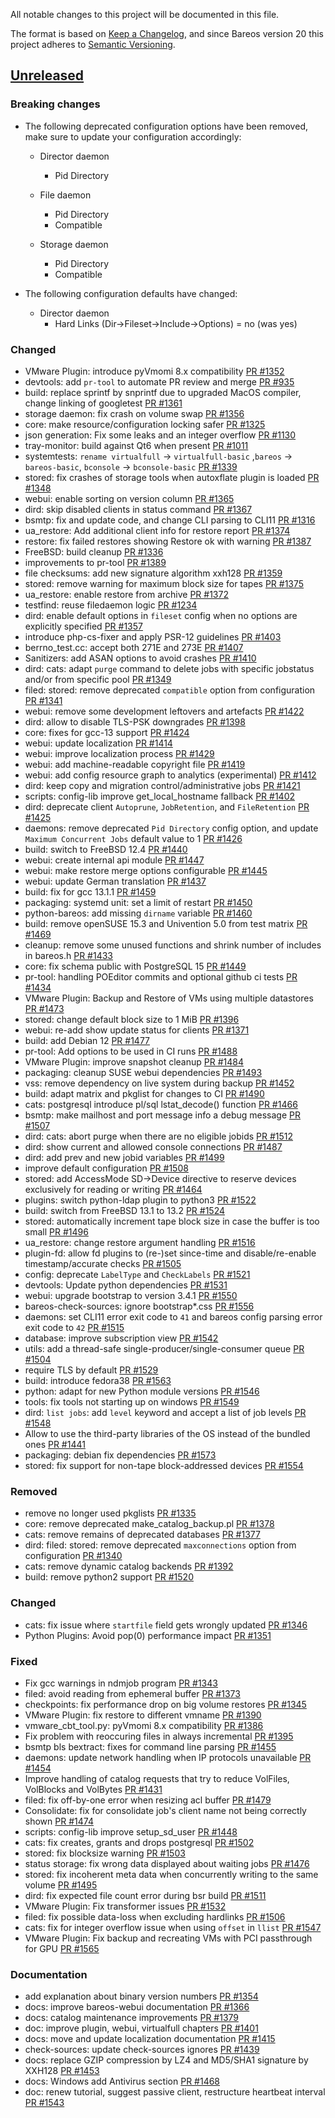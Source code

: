 All notable changes to this project will be documented in this file.

The format is based on [Keep a Changelog](https://keepachangelog.com/en/1.0.0/),
and since Bareos version 20 this project adheres to [Semantic Versioning](https://semver.org/spec/v2.0.0.html).

## [Unreleased]

### Breaking changes
- The following deprecated configuration options have been removed, make sure to update your configuration accordingly:
   * Director daemon
     * Pid Directory
     
   * File daemon
     * Pid Directory
     * Compatible
     
   * Storage daemon
     * Pid Directory
     * Compatible

- The following configuration defaults have changed:
   * Director daemon
     * Hard Links (Dir->Fileset->Include->Options) = no (was yes)

### Changed
- VMware Plugin: introduce pyVmomi 8.x compatibility [PR #1352]
- devtools: add `pr-tool` to automate PR review and merge [PR #935]
- build: replace sprintf by snprintf due to upgraded MacOS compiler, change linking of googletest [PR #1361]
- storage daemon: fix crash on volume swap [PR #1356]
- core: make resource/configuration locking safer [PR #1325]
- json generation: Fix some leaks and an integer overflow [PR #1130]
- tray-monitor: build against Qt6 when present [PR #1011]
- systemtests: `rename virtualfull` -> `virtualfull-basic` ,`bareos` -> `bareos-basic`, `bconsole` -> `bconsole-basic` [PR #1339]
- stored: fix crashes of storage tools when autoxflate plugin is loaded [PR #1348]
- webui: enable sorting on version column [PR #1365]
- dird: skip disabled clients in status command [PR #1367]
- bsmtp: fix and update code, and change CLI parsing to CLI11 [PR #1316]
- ua_restore: Add additional client info for restore report [PR #1374]
- restore: fix failed restores showing Restore ok with warning [PR #1387]
- FreeBSD: build cleanup [PR #1336]
- improvements to pr-tool [PR #1389]
- file checksums: add new signature algorithm xxh128 [PR #1359]
- stored: remove warning for maximum block size for tapes [PR #1375]
- ua_restore: enable restore from archive [PR #1372]
- testfind: reuse filedaemon logic [PR #1234]
- dird: enable default options in `fileset` config when no options are explicitly specified [PR #1357]
- introduce php-cs-fixer and apply PSR-12 guidelines [PR #1403]
- berrno_test.cc: accept both 271E and 273E [PR #1407]
- Sanitizers: add ASAN options to avoid crashes [PR #1410]
- dird: cats: adapt `purge` command to delete jobs with specific jobstatus and/or from specific pool [PR #1349]
- filed: stored: remove deprecated `compatible` option from configuration  [PR #1341]
- webui: remove some development leftovers and artefacts [PR #1422]
- dird: allow to disable TLS-PSK downgrades [PR #1398]
- core: fixes for gcc-13 support [PR #1424]
- webui: update localization [PR #1414]
- webui: improve localization process [PR #1429]
- webui: add machine-readable copyright file [PR #1419]
- webui: add config resource graph to analytics (experimental) [PR #1412]
- dird: keep copy and migration control/administrative jobs [PR #1421]
- scripts: config-lib improve get_local_hostname fallback [PR #1402]
- dird: deprecate client `Autoprune`, `JobRetention`, and `FileRetention` [PR #1425]
- daemons: remove deprecated `Pid Directory` config option, and update `Maximum Concurrent Jobs` default value to 1 [PR #1426]
- build: switch to FreeBSD 12.4 [PR #1440]
- webui: create internal api module [PR #1447]
- webui: make restore merge options configurable [PR #1445]
- webui: update German translation [PR #1437]
- build: fix for gcc 13.1.1 [PR #1459]
- packaging: systemd unit: set a limit of restart [PR #1450]
- python-bareos: add missing `dirname` variable [PR #1460]
- build: remove openSUSE 15.3 and Univention 5.0 from test matrix [PR #1469]
- cleanup: remove some unused functions and shrink number of includes in bareos.h [PR #1433]
- core: fix schema public with PostgreSQL 15 [PR #1449]
- pr-tool: handling POEditor commits and optional github ci tests [PR #1434]
- VMware Plugin: Backup and Restore of VMs using multiple datastores [PR #1473]
- stored: change default block size to 1 MiB [PR #1396]
- webui: re-add show update status for clients [PR #1371]
- build: add Debian 12 [PR #1477]
- pr-tool: Add options to be used in CI runs [PR #1488]
- VMware Plugin: improve snapshot cleanup [PR #1484]
- packaging: cleanup SUSE webui dependencies [PR #1493]
- vss: remove dependency on live system during backup [PR #1452]
- build: adapt matrix and pkglist for changes to CI [PR #1490]
- cats: postgresql introduce pl/sql lstat_decode() function [PR #1466]
- bsmtp: make mailhost and port message info a debug message [PR #1507]
- dird: cats: abort purge when there are no eligible jobids [PR #1512]
- dird: show current and allowed console connections [PR #1487]
- dird: add prev and new jobid variables [PR #1499]
- improve default configuration [PR #1508]
- stored: add AccessMode SD->Device directive to reserve devices exclusively for reading or writing [PR #1464]
- plugins: switch python-ldap plugin to  python3 [PR #1522]
- build: switch from FreeBSD 13.1 to 13.2 [PR #1524]
- stored: automatically increment tape block size in case the buffer is too small [PR #1496]
- ua_restore: change restore argument handling [PR #1516]
- plugin-fd: allow fd plugins to (re-)set since-time and disable/re-enable timestamp/accurate checks [PR #1505]
- config: deprecate `LabelType` and `CheckLabels` [PR #1521]
- devtools: Update python dependencies [PR #1531]
- webui: upgrade bootstrap to version 3.4.1 [PR #1550]
- bareos-check-sources: ignore bootstrap*.css [PR #1556]
- daemons: set CLI11 error exit code to `41` and bareos config parsing error exit code to `42` [PR #1515]
- database: improve subscription view [PR #1542]
- utils: add a thread-safe single-producer/single-consumer queue [PR #1504]
- require TLS by default [PR #1529]
- build: introduce fedora38 [PR #1563]
- python: adapt for new Python module versions [PR #1546]
- tools: fix tools not starting up on windows  [PR #1549]
- dird: `list jobs`: add `level` keyword and accept a list of job levels [PR #1548]
- Allow to use the third-party libraries of the OS instead of the bundled ones [PR #1441]
- packaging: debian fix dependencies [PR #1573]
- stored: fix support for non-tape block-addressed devices [PR #1554]

### Removed
- remove no longer used pkglists [PR #1335]
- core: remove deprecated make_catalog_backup.pl [PR #1378]
- cats: remove remains of deprecated databases [PR #1377]
- dird: filed: stored: remove deprecated `maxconnections` option from configuration [PR #1340]
- cats: remove dynamic catalog backends [PR #1392]
- build: remove python2 support [PR #1520]

### Changed
- cats: fix issue where `startfile` field gets wrongly updated [PR #1346]
- Python Plugins: Avoid pop(0) performance impact [PR #1351]

### Fixed
- Fix gcc warnings in ndmjob program [PR #1343]
- filed: avoid reading from ephemeral buffer [PR #1373]
- checkpoints: fix performance drop on big volume restores [PR #1345]
- VMware Plugin: fix restore to different vmname [PR #1390]
- vmware_cbt_tool.py: pyVmomi 8.x compatibility [PR #1386]
- Fix problem with reoccuring files in always incremental [PR #1395]
- bsmtp bls bextract: fixes for command line parsing [PR #1455]
- daemons: update network handling when IP protocols unavailable [PR #1454]
- Improve handling of catalog requests that try to reduce VolFiles, VolBlocks and VolBytes [PR #1431]
- filed: fix off-by-one error when resizing acl buffer [PR #1479]
- Consolidate: fix for consolidate job's client name not being correctly shown [PR #1474]
- scripts: config-lib improve setup_sd_user [PR #1448]
- cats: fix creates, grants and drops postgresql [PR #1502]
- stored: fix blocksize warning [PR #1503]
- status storage: fix wrong data displayed about waiting jobs [PR #1476]
- stored: fix incoherent meta data when concurrently writing to the same volume [PR #1495]
- dird: fix expected file count error during bsr build  [PR #1511]
- VMware Plugin: Fix transformer issues [PR #1532]
- filed: fix possible data-loss when excluding hardlinks [PR #1506]
- cats: fix for integer overflow issue when using `offset` in `llist` [PR #1547]
- VMware Plugin: Fix backup and recreating VMs with PCI passthrough for GPU [PR #1565]

### Documentation
- add explanation about binary version numbers [PR #1354]
- docs: improve bareos-webui documentation [PR #1366]
- docs: catalog maintenance improvements [PR #1379]
- doc: improve plugin, webui, virtualfull chapters [PR #1401]
- docs: move and update localization documentation [PR #1415]
- check-sources: update check-sources ignores [PR #1439]
- docs: replace GZIP compression by LZ4 and MD5/SHA1 signature by XXH128 [PR #1453]
- docs: Windows add Antivirus section [PR #1468]
- doc: renew tutorial, suggest passive client, restructure heartbeat interval [PR #1543]

[PR #935]: https://github.com/bareos/bareos/pull/935
[PR #1011]: https://github.com/bareos/bareos/pull/1011
[PR #1130]: https://github.com/bareos/bareos/pull/1130
[PR #1234]: https://github.com/bareos/bareos/pull/1234
[PR #1316]: https://github.com/bareos/bareos/pull/1316
[PR #1325]: https://github.com/bareos/bareos/pull/1325
[PR #1335]: https://github.com/bareos/bareos/pull/1335
[PR #1336]: https://github.com/bareos/bareos/pull/1336
[PR #1339]: https://github.com/bareos/bareos/pull/1339
[PR #1340]: https://github.com/bareos/bareos/pull/1340
[PR #1341]: https://github.com/bareos/bareos/pull/1341
[PR #1343]: https://github.com/bareos/bareos/pull/1343
[PR #1345]: https://github.com/bareos/bareos/pull/1345
[PR #1346]: https://github.com/bareos/bareos/pull/1346
[PR #1348]: https://github.com/bareos/bareos/pull/1348
[PR #1349]: https://github.com/bareos/bareos/pull/1349
[PR #1351]: https://github.com/bareos/bareos/pull/1351
[PR #1352]: https://github.com/bareos/bareos/pull/1352
[PR #1354]: https://github.com/bareos/bareos/pull/1354
[PR #1356]: https://github.com/bareos/bareos/pull/1356
[PR #1357]: https://github.com/bareos/bareos/pull/1357
[PR #1359]: https://github.com/bareos/bareos/pull/1359
[PR #1361]: https://github.com/bareos/bareos/pull/1361
[PR #1365]: https://github.com/bareos/bareos/pull/1365
[PR #1366]: https://github.com/bareos/bareos/pull/1366
[PR #1367]: https://github.com/bareos/bareos/pull/1367
[PR #1371]: https://github.com/bareos/bareos/pull/1371
[PR #1372]: https://github.com/bareos/bareos/pull/1372
[PR #1373]: https://github.com/bareos/bareos/pull/1373
[PR #1374]: https://github.com/bareos/bareos/pull/1374
[PR #1375]: https://github.com/bareos/bareos/pull/1375
[PR #1377]: https://github.com/bareos/bareos/pull/1377
[PR #1378]: https://github.com/bareos/bareos/pull/1378
[PR #1379]: https://github.com/bareos/bareos/pull/1379
[PR #1386]: https://github.com/bareos/bareos/pull/1386
[PR #1387]: https://github.com/bareos/bareos/pull/1387
[PR #1389]: https://github.com/bareos/bareos/pull/1389
[PR #1390]: https://github.com/bareos/bareos/pull/1390
[PR #1392]: https://github.com/bareos/bareos/pull/1392
[PR #1395]: https://github.com/bareos/bareos/pull/1395
[PR #1396]: https://github.com/bareos/bareos/pull/1396
[PR #1398]: https://github.com/bareos/bareos/pull/1398
[PR #1401]: https://github.com/bareos/bareos/pull/1401
[PR #1402]: https://github.com/bareos/bareos/pull/1402
[PR #1403]: https://github.com/bareos/bareos/pull/1403
[PR #1407]: https://github.com/bareos/bareos/pull/1407
[PR #1410]: https://github.com/bareos/bareos/pull/1410
[PR #1412]: https://github.com/bareos/bareos/pull/1412
[PR #1414]: https://github.com/bareos/bareos/pull/1414
[PR #1415]: https://github.com/bareos/bareos/pull/1415
[PR #1419]: https://github.com/bareos/bareos/pull/1419
[PR #1421]: https://github.com/bareos/bareos/pull/1421
[PR #1422]: https://github.com/bareos/bareos/pull/1422
[PR #1424]: https://github.com/bareos/bareos/pull/1424
[PR #1425]: https://github.com/bareos/bareos/pull/1425
[PR #1426]: https://github.com/bareos/bareos/pull/1426
[PR #1429]: https://github.com/bareos/bareos/pull/1429
[PR #1431]: https://github.com/bareos/bareos/pull/1431
[PR #1433]: https://github.com/bareos/bareos/pull/1433
[PR #1434]: https://github.com/bareos/bareos/pull/1434
[PR #1437]: https://github.com/bareos/bareos/pull/1437
[PR #1439]: https://github.com/bareos/bareos/pull/1439
[PR #1440]: https://github.com/bareos/bareos/pull/1440
[PR #1441]: https://github.com/bareos/bareos/pull/1441
[PR #1445]: https://github.com/bareos/bareos/pull/1445
[PR #1447]: https://github.com/bareos/bareos/pull/1447
[PR #1448]: https://github.com/bareos/bareos/pull/1448
[PR #1449]: https://github.com/bareos/bareos/pull/1449
[PR #1450]: https://github.com/bareos/bareos/pull/1450
[PR #1452]: https://github.com/bareos/bareos/pull/1452
[PR #1453]: https://github.com/bareos/bareos/pull/1453
[PR #1454]: https://github.com/bareos/bareos/pull/1454
[PR #1455]: https://github.com/bareos/bareos/pull/1455
[PR #1459]: https://github.com/bareos/bareos/pull/1459
[PR #1460]: https://github.com/bareos/bareos/pull/1460
[PR #1464]: https://github.com/bareos/bareos/pull/1464
[PR #1466]: https://github.com/bareos/bareos/pull/1466
[PR #1468]: https://github.com/bareos/bareos/pull/1468
[PR #1469]: https://github.com/bareos/bareos/pull/1469
[PR #1473]: https://github.com/bareos/bareos/pull/1473
[PR #1474]: https://github.com/bareos/bareos/pull/1474
[PR #1476]: https://github.com/bareos/bareos/pull/1476
[PR #1477]: https://github.com/bareos/bareos/pull/1477
[PR #1479]: https://github.com/bareos/bareos/pull/1479
[PR #1484]: https://github.com/bareos/bareos/pull/1484
[PR #1487]: https://github.com/bareos/bareos/pull/1487
[PR #1488]: https://github.com/bareos/bareos/pull/1488
[PR #1490]: https://github.com/bareos/bareos/pull/1490
[PR #1493]: https://github.com/bareos/bareos/pull/1493
[PR #1495]: https://github.com/bareos/bareos/pull/1495
[PR #1496]: https://github.com/bareos/bareos/pull/1496
[PR #1499]: https://github.com/bareos/bareos/pull/1499
[PR #1502]: https://github.com/bareos/bareos/pull/1502
[PR #1503]: https://github.com/bareos/bareos/pull/1503
[PR #1504]: https://github.com/bareos/bareos/pull/1504
[PR #1505]: https://github.com/bareos/bareos/pull/1505
[PR #1506]: https://github.com/bareos/bareos/pull/1506
[PR #1507]: https://github.com/bareos/bareos/pull/1507
[PR #1508]: https://github.com/bareos/bareos/pull/1508
[PR #1511]: https://github.com/bareos/bareos/pull/1511
[PR #1512]: https://github.com/bareos/bareos/pull/1512
[PR #1515]: https://github.com/bareos/bareos/pull/1515
[PR #1516]: https://github.com/bareos/bareos/pull/1516
[PR #1520]: https://github.com/bareos/bareos/pull/1520
[PR #1521]: https://github.com/bareos/bareos/pull/1521
[PR #1522]: https://github.com/bareos/bareos/pull/1522
[PR #1524]: https://github.com/bareos/bareos/pull/1524
[PR #1529]: https://github.com/bareos/bareos/pull/1529
[PR #1531]: https://github.com/bareos/bareos/pull/1531
[PR #1532]: https://github.com/bareos/bareos/pull/1532
[PR #1542]: https://github.com/bareos/bareos/pull/1542
[PR #1543]: https://github.com/bareos/bareos/pull/1543
[PR #1546]: https://github.com/bareos/bareos/pull/1546
[PR #1547]: https://github.com/bareos/bareos/pull/1547
[PR #1548]: https://github.com/bareos/bareos/pull/1548
[PR #1549]: https://github.com/bareos/bareos/pull/1549
[PR #1550]: https://github.com/bareos/bareos/pull/1550
[PR #1554]: https://github.com/bareos/bareos/pull/1554
[PR #1556]: https://github.com/bareos/bareos/pull/1556
[PR #1563]: https://github.com/bareos/bareos/pull/1563
[PR #1565]: https://github.com/bareos/bareos/pull/1565
[PR #1573]: https://github.com/bareos/bareos/pull/1573
[unreleased]: https://github.com/bareos/bareos/tree/master
